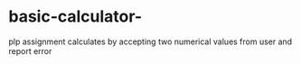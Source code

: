 # basic-calculator-
plp assignment  calculates by accepting two numerical values from user and report error 

